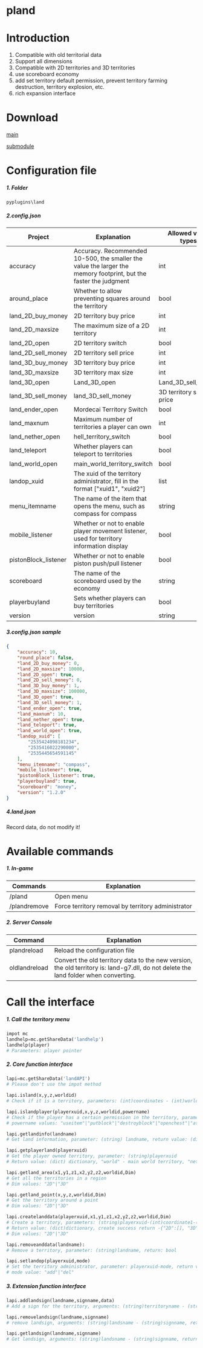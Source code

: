 # pland

# Introduction

1. Compatible with old territorial data
2. Support all dimensions
3. Compatible with 2D territories and 3D territories
4. use scoreboard economy
5. add set territory default permission, prevent territory farming destruction, territory explosion, etc.
6. rich expansion interface

# Download

[main](https://pyr.jfishing.love/plugins/pland.py "click me to download")

[submodule](https://pyr.jfishing.love/plugins/landAPI.pyc "click me to download")

# Configuration file

##### 1. Folder

`pyplugins\land`

##### 2.config.json

| Project              | Explanation                                                                                                      | Allowed value types     |
| -------------------- | ---------------------------------------------------------------------------------------------------------------- | ----------------------- |
| accuracy             | Accuracy. Recommended 10-500, the smaller the value the larger the memory footprint, but the faster the judgment | int                     |
| around_place         | Whether to allow preventing squares around the territory                                                         | bool                    |
| land_2D_buy_money    | 2D territory buy price                                                                                           | int                     |
| land_2D_maxsize      | The maximum size of a 2D territory                                                                               | int                     |
| land_2D_open         | 2D territory switch                                                                                              | bool                    |
| land_2D_sell_money   | 2D territory sell price                                                                                          | int                     |
| land_3D_buy_money    | 3D territory buy price                                                                                           | int                     |
| land_3D_maxsize      | 3D territory max size                                                                                            | int                     |
| land_3D_open         | Land_3D_open                                                                                                     | Land_3D_sell_money      |
| land_3D_sell_money   | land_3D_sell_money                                                                                               | 3D territory sell price |
| land_ender_open      | Mordecai Territory Switch                                                                                        | bool                    |
| land_maxnum          | Maximum number of territories a player can own                                                                   | int                     |
| land_nether_open     | hell_territory_switch                                                                                            | bool                    |
| land_teleport        | Whether players can teleport to territories                                                                      | bool                    |
| land_world_open      | main_world_territory_switch                                                                                      | bool                    |
| landop_xuid          | The xuid of the territory administrator, fill in the format ["xuid1", "xuid2"]                                   | list                    |
| menu_itemname        | The name of the item that opens the menu, such as compass for compass                                            | string                  |
| mobile_listener      | Whether or not to enable player movement listener, used for territory information display                        | bool                    |
| pistonBlock_listener | Whether or not to enable piston push/pull listener                                                               | bool                    |
| scoreboard           | The name of the scoreboard used by the economy                                                                   | string                  |
| playerbuyland        | Sets whether players can buy territories                                                                         | bool                    |
| version              | version                                                                                                          | string                  |

##### 3.config.json sample

```json
{
    "accuracy": 10,
    "round_place": false,
    "land_2D_buy_money": 0,
    "land_2D_maxsize": 10000,
    "land_2D_open": true,
    "land_2D_sell_money": 0,
    "land_3D_buy_money": 1,
    "land_3D_maxsize": 100000,
    "land_3D_open": true,
    "land_3D_sell_money": 1,
    "land_ender_open": true,
    "land_maxnum": 10,
    "land_nether_open": true,
    "land_teleport": true,
    "land_world_open": true,
    "landop_xuid": [
        "2535424098181234",
        "2535416022290000",
        "2535445654591145"
    ],
    "menu_itemname": "compass",
    "mobile_listener": true,
    "pistonBlock_listener": true,
    "playerbuyland": true,
    "scoreboard": "money",
    "version": "1.2.0"
}
```

##### 4.land.json

Record data, do not modify it!

# Available commands

##### 1. In-game

| Commands     | Explanation                                        |
| ------------ | -------------------------------------------------- |
| /pland       | Open menu                                          |
| /plandremove | Force territory removal by territory administrator |

##### 2. Server Console

| Command       | Explanation                                                                                                                          |
| ------------- | ------------------------------------------------------------------------------------------------------------------------------------ |
| plandreload   | Reload the configuration file                                                                                                        |
| oldlandreload | Convert the old territory data to the new version, the old territory is: land-g7.dll, do not delete the land folder when converting. |

# Call the interface

##### 1. Call the territory menu

```python
impot mc
landhelp=mc.getShareData('landhelp')
landhelp(player)
# Parameters: player pointer
```

##### 2. Core function interface

```python
lapi=mc.getShareData('landAPI')
# Please don't use the impot method

lapi.island(x,y,z,worldid)
# Check if it is a territory, parameters: (int)coordinates - (int)worldid, return value: (string)territory name, not present return "noland"

lapi.islandplayer(playerxuid,x,y,z,worldid,powername)
# Check if the player has a certain permission in the territory, parameters: (string)playerxuid - (int)coordinates - (int)worldid - (string)permission name, return value: bool
# powername values: "useitem"|"putblock"|"destroyblock"|"openchest"|"attack"

lapi.getlandinfo(landname)
# Get land information, parameter: (string) landname, return value: (dict) dictionary

lapi.getplayerland(playerxuid)
# Get the player owned territory, parameter: (string)playerxuid
# Return value: (dict) dictionary, "world" - main world territory, "nether" - hell territory, "ender" - mordor territory

lapi.getland_area(x1,y1,z1,x2,y2,z2,worldid,Dim)
# Get all the territories in a region
# Dim values: "2D"|"3D"

lapi.getland_point(x,y,z,worldid,Dim)
# Get the territory around a point
# Dim values: "2D"|"3D"

lapi.createlanddata(playerxuid,x1,y1,z1,x2,y2,z2,worldid,Dim)
# Create a territory, parameters: (string)playerxuid-(int)coordinate1-(int)coordinate2-(int)worldid-(string)territory mode
# Return value: (dict)dictionary, create success return -{"2D":[], "3D":[]}, create failure return the name of the overlapping territory
# Dim values: "2D"|"3D"

lapi.removeanddata(landname):
# Remove a territory, parameter: (string)landname, return: bool

lapi.setlandop(playerxuid,mode)
# Set the territory administrator, parameter: playerxuid-mode, return value: bool
# mode value: "add"|"del"
```

##### 3. Extension function interface

```python
lapi.addlandsign(landname,signname,data)
# Add a sign for the territory, arguments: (string)territoryname - (string)signname - (dict)dictionary, return value: bool

lapi.removelandsign(landname,signname)
# remove landsign, arguments: (string)landsname - (string)signname, return value: bool

lapi.getlandsign(landname,signname)
# Get landsign, arguments: (string)landsname - (string)signname, return value (dict)dictionary, does not exist return -{}
```
